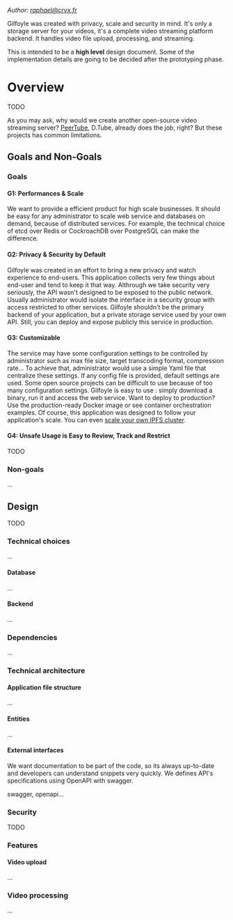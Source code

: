 *Author: raphael@crvx.fr*

Gilfoyle was created with privacy, scale and security in mind. It's only a storage server for your videos, it's a complete video streaming platform backend. It handles video file upload, processing, and streaming.

This is intended to be a **high level** design document. Some of the implementation details are going to be decided after the prototyping phase.

# Overview

TODO

As you may ask, why would we create another open-source video streaming server? [PeerTube](), D.Tube, already does the job, right? But these projects has common limitations.

## Goals and Non-Goals

### Goals

#### G1: Performances & Scale

We want to provide a efficient product for high scale businesses. It should be easy for any administrator to scale web service and databases on demand, because of distributed services. For example, the technical choice of etcd over Redis or CockroachDB over PostgreSQL can make the difference.

#### G2: Privacy & Security by Default

Gilfoyle was created in an effort to bring a new privacy and watch experience to end-users. This application collects very few things about end-user and tend to keep it that way. Althrough we take security very seriously, the API wasn't designed to be exposed to the public network. Usually administrator would isolate the interface in a security group with access restricted to other services. Gilfoyle shouldn't be the primary backend of your application, but a private storage service used by your own API. Still, you can deploy and expose publicly this service in production.

#### G3: Customizable

The service may have some configuration settings to be controlled by administrator such as max file size, target transcoding format, compression rate... To achieve that, administrator would use a simple Yaml file that centralize these settings. If any config file is provided, default settings are used. Some open source projects can be difficult to use because of too many configuration settings. Gilfoyle is easy to use : simply download a binary, run it and access the web service. Want to deploy to production? Use the production-ready Docker image or see container orchestration examples. Of course, this application was designed to follow your application's scale. You can even [scale your own IPFS cluster](https://cluster.ipfs.io/).

#### G4: Unsafe Usage is Easy to Review, Track and Restrict

TODO

### Non-goals

...

## Design

TODO

### Technical choices

...

#### Database

...

#### Backend

...

### Dependencies

...

### Technical architecture

#### Application file structure

...

#### Entities

...

#### External interfaces

We want documentation to be part of the code, so its always up-to-date and developers can understand snippets very quickly. We defines API's specifications using OpenAPI with swagger.

swagger, openapi...

### Security

TODO

### Features

#### Video upload

...

### Video processing

...

